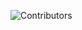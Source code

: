 ![Contributors](https://img.shields.io/github/contributors/DevMatrix1/ngo-project/Best-README-Template.svg?style=for-the-badge)

